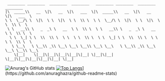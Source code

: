 ```
 ________ ________  ________  ________   ________ ________  ________  ________      
|\  _____\\   __  \|\   __  \|\   ___  \|\  _____\\   __  \|\   __  \|\   ___  \    
\ \  \__/\ \  \|\  \ \  \|\  \ \  \\ \  \ \  \__/\ \  \|\  \ \  \|\  \ \  \\ \  \   
 \ \   __\\ \   _  _\ \   __  \ \  \\ \  \ \   __\\ \   _  _\ \   __  \ \  \\ \  \  
  \ \  \_| \ \  \\  \\ \  \ \  \ \  \\ \  \ \  \_| \ \  \\  \\ \  \ \  \ \  \\ \  \ 
   \ \__\   \ \__\\ _\\ \__\ \__\ \__\\ \__\ \__\   \ \__\\ _\\ \__\ \__\ \__\\ \__\
    \|__|    \|__|\|__|\|__|\|__|\|__| \|__|\|__|    \|__|\|__|\|__|\|__|\|__| \|__|
```

![Anurag's GitHub stats](https://github-readme-stats.vercel.app/api?username=iFrostizz&count_private=true&show_icons=true&theme=dark)
[![Top Langs]([https://github-readme-stats.vercel.app/api/top-langs/?username=iFrostizz&layout=compact&hide=jinja&exclude_repo=tree-sitter-huff,yellowpaper-epub,plugins.octoprint.org,avalanche-docs,node-notifier)](https://github.com/anuraghazra/github-readme-stats](https://github-readme-stats.vercel.app/api/top-langs/?username=iFrostizz&layout=compact&hide=jinja&exclude_repo=hydradx-coverage,tree-sitter-huff,yellowpaper-epub,plugins.octoprint.org,avalanche-docs,node-notifier)](https://github.com/anuraghazra/github-readme-stats)https://github-readme-stats.vercel.app/api/top-langs/?username=iFrostizz&layout=compact&hide=jinja&exclude_repo=hydradx-coverage,tree-sitter-huff,yellowpaper-epub,plugins.octoprint.org,avalanche-docs,node-notifier)](https://github.com/anuraghazra/github-readme-stats)
